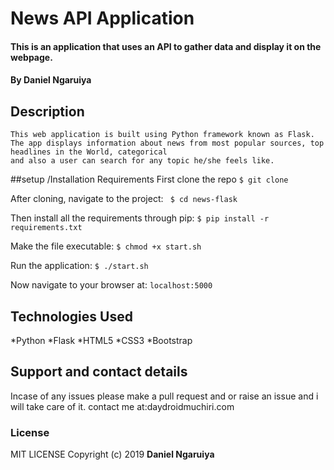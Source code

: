 # News API Application

#### This is an application that uses an API to gather data and display it on the webpage.

#### By Daniel Ngaruiya

## Description
    This web application is built using Python framework known as Flask. The app displays information about news from most popular sources, top headlines in the World, categorical
    and also a user can search for any topic he/she feels like.

##setup /Installation Requirements
First clone the repo
   ```$ git clone  ```

After cloning, navigate to the project:
   `` $ cd news-flask``

Then install all the requirements through pip:
   ```$ pip install -r requirements.txt ```

Make the file executable:
   ```$ chmod +x start.sh```

Run the application:
   ```$ ./start.sh ```

Now navigate to your browser at: ```localhost:5000```

## Technologies Used
*Python
*Flask
*HTML5
*CSS3
*Bootstrap

## Support and contact details
Incase of any issues please make a pull request and or raise an issue and i will take care of it.
contact me at:daydroidmuchiri.com
### License
MIT LICENSE
Copyright (c) 2019 **Daniel Ngaruiya**

